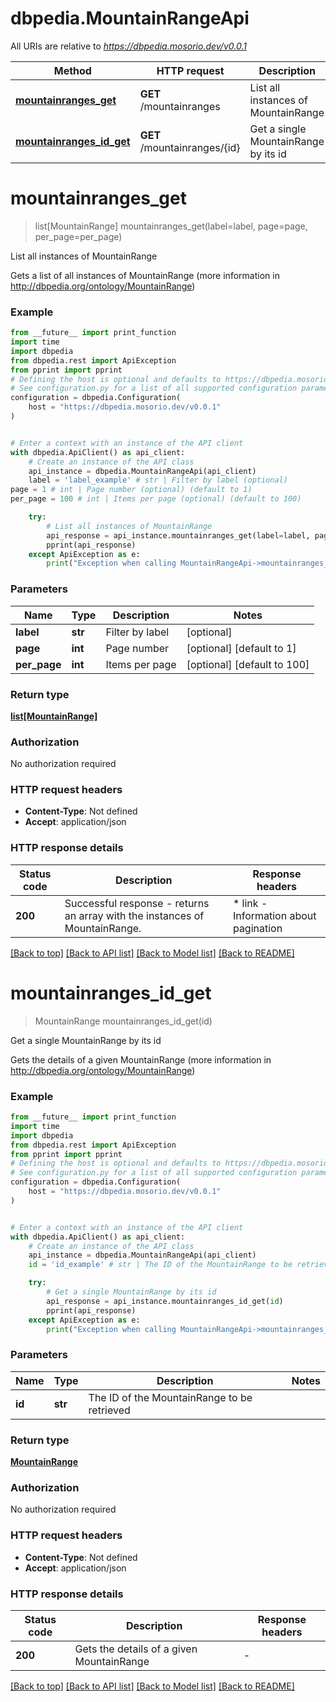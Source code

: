 # dbpedia.MountainRangeApi

All URIs are relative to *https://dbpedia.mosorio.dev/v0.0.1*

Method | HTTP request | Description
------------- | ------------- | -------------
[**mountainranges_get**](MountainRangeApi.md#mountainranges_get) | **GET** /mountainranges | List all instances of MountainRange
[**mountainranges_id_get**](MountainRangeApi.md#mountainranges_id_get) | **GET** /mountainranges/{id} | Get a single MountainRange by its id


# **mountainranges_get**
> list[MountainRange] mountainranges_get(label=label, page=page, per_page=per_page)

List all instances of MountainRange

Gets a list of all instances of MountainRange (more information in http://dbpedia.org/ontology/MountainRange)

### Example

```python
from __future__ import print_function
import time
import dbpedia
from dbpedia.rest import ApiException
from pprint import pprint
# Defining the host is optional and defaults to https://dbpedia.mosorio.dev/v0.0.1
# See configuration.py for a list of all supported configuration parameters.
configuration = dbpedia.Configuration(
    host = "https://dbpedia.mosorio.dev/v0.0.1"
)


# Enter a context with an instance of the API client
with dbpedia.ApiClient() as api_client:
    # Create an instance of the API class
    api_instance = dbpedia.MountainRangeApi(api_client)
    label = 'label_example' # str | Filter by label (optional)
page = 1 # int | Page number (optional) (default to 1)
per_page = 100 # int | Items per page (optional) (default to 100)

    try:
        # List all instances of MountainRange
        api_response = api_instance.mountainranges_get(label=label, page=page, per_page=per_page)
        pprint(api_response)
    except ApiException as e:
        print("Exception when calling MountainRangeApi->mountainranges_get: %s\n" % e)
```

### Parameters

Name | Type | Description  | Notes
------------- | ------------- | ------------- | -------------
 **label** | **str**| Filter by label | [optional] 
 **page** | **int**| Page number | [optional] [default to 1]
 **per_page** | **int**| Items per page | [optional] [default to 100]

### Return type

[**list[MountainRange]**](MountainRange.md)

### Authorization

No authorization required

### HTTP request headers

 - **Content-Type**: Not defined
 - **Accept**: application/json

### HTTP response details
| Status code | Description | Response headers |
|-------------|-------------|------------------|
**200** | Successful response - returns an array with the instances of MountainRange. |  * link - Information about pagination <br>  |

[[Back to top]](#) [[Back to API list]](../README.md#documentation-for-api-endpoints) [[Back to Model list]](../README.md#documentation-for-models) [[Back to README]](../README.md)

# **mountainranges_id_get**
> MountainRange mountainranges_id_get(id)

Get a single MountainRange by its id

Gets the details of a given MountainRange (more information in http://dbpedia.org/ontology/MountainRange)

### Example

```python
from __future__ import print_function
import time
import dbpedia
from dbpedia.rest import ApiException
from pprint import pprint
# Defining the host is optional and defaults to https://dbpedia.mosorio.dev/v0.0.1
# See configuration.py for a list of all supported configuration parameters.
configuration = dbpedia.Configuration(
    host = "https://dbpedia.mosorio.dev/v0.0.1"
)


# Enter a context with an instance of the API client
with dbpedia.ApiClient() as api_client:
    # Create an instance of the API class
    api_instance = dbpedia.MountainRangeApi(api_client)
    id = 'id_example' # str | The ID of the MountainRange to be retrieved

    try:
        # Get a single MountainRange by its id
        api_response = api_instance.mountainranges_id_get(id)
        pprint(api_response)
    except ApiException as e:
        print("Exception when calling MountainRangeApi->mountainranges_id_get: %s\n" % e)
```

### Parameters

Name | Type | Description  | Notes
------------- | ------------- | ------------- | -------------
 **id** | **str**| The ID of the MountainRange to be retrieved | 

### Return type

[**MountainRange**](MountainRange.md)

### Authorization

No authorization required

### HTTP request headers

 - **Content-Type**: Not defined
 - **Accept**: application/json

### HTTP response details
| Status code | Description | Response headers |
|-------------|-------------|------------------|
**200** | Gets the details of a given MountainRange |  -  |

[[Back to top]](#) [[Back to API list]](../README.md#documentation-for-api-endpoints) [[Back to Model list]](../README.md#documentation-for-models) [[Back to README]](../README.md)

